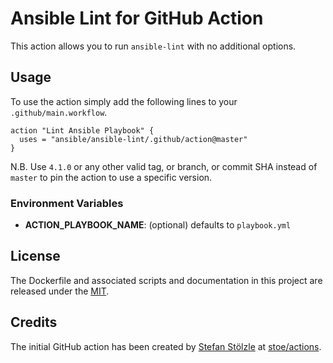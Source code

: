 # Ansible Lint for GitHub Action
This action allows you to run `ansible-lint` with no additional options.


## Usage
To use the action simply add the following lines to your `.github/main.workflow`.

```hcl
action "Lint Ansible Playbook" {
  uses = "ansible/ansible-lint/.github/action@master"
}
```

N.B. Use `4.1.0` or any other valid tag, or branch, or commit SHA instead
of `master` to pin the action to use a specific version.


### Environment Variables
- **ACTION_PLAYBOOK_NAME**: (optional) defaults to `playbook.yml`


## License
The Dockerfile and associated scripts and documentation in this project are released under the [MIT](license).


## Credits
The initial GitHub action has been created by [Stefan Stölzle](/stoe) at
[stoe/actions](https://github.com/stoe/actions).

